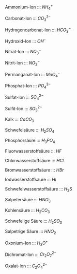 Ammonium-Ion ::: $NH_4^+$
<!--SR:!2025-12-11,327,351!2025-07-17,219,330-->

Carbonat-Ion ::: $CO_3^{2-}$
<!--SR:!2025-11-12,137,331!2024-12-24,38,300-->

Hydrogencarbonat-Ion ::: $HCO_3^-$
<!--SR:!2025-12-04,313,351!2025-08-28,236,330-->

Hydroxid-Ion ::: $OH^-$
<!--SR:!2025-10-04,273,351!2025-12-08,324,340-->

Nitrat-Ion ::: $NO_3^-$
<!--SR:!2025-11-09,292,351!2026-12-03,587,340-->

Nitrit-Ion ::: $NO_2^-$
<!--SR:!2025-12-07,320,340!2025-09-02,241,331-->

Permanganat-Ion ::: $MnO_4^-$
<!--SR:!2025-08-07,102,300!2026-11-13,514,351-->

Phosphat-Ion ::: $PO_4^{3-}$
<!--SR:!2025-11-08,291,340!2026-01-17,298,339-->

Sulfat-Ion ::: $SO_4^{2-}$
<!--SR:!2025-12-17,318,340!2025-10-05,274,351-->

Sulfit-Ion ::: $SO_3^{2-}$
<!--SR:!2025-09-10,249,330!2025-12-03,312,351-->

Kalk ::: $CaCO_3$
<!--SR:!2025-10-28,280,349!2026-04-29,305,340-->

Schwefelsäure ::: $H_2SO_4$
<!--SR:!2026-05-29,444,351!2027-04-08,646,330-->

Phosphorsäure ::: $H_3PO_4$
<!--SR:!2026-01-26,359,378!2026-03-22,388,378-->

Fluorwasserstoffsäure ::: $HF$
<!--SR:!2025-09-30,252,340!2026-05-03,309,351-->

Chlorwasserstoffsäure ::: $HCl$
<!--SR:!2025-10-06,275,351!2025-12-07,295,340-->

Bromwasserstoffsäure ::: $HBr$
<!--SR:!2025-11-10,293,340!2026-04-16,292,351-->

Iodwasserstoffsäure ::: $HI$
<!--SR:!2025-11-20,303,351!2027-10-09,820,350-->

Schwefelwasserstoffsäure ::: $H_2S$
<!--SR:!2026-01-15,359,359!2025-09-22,95,300-->

Salpetersäure ::: $HNO_3$
<!--SR:!2025-08-26,59,300!2025-01-07,66,331-->

Kohlensäure ::: $H_2CO_3$
<!--SR:!2026-01-05,349,340!2026-09-13,451,331-->

Schwefelige Säure ::: $H_2SO_3$
<!--SR:!2025-09-29,93,291!2025-01-02,61,320-->

Salpetrige Säure ::: $HNO_2$
<!--SR:!2025-07-25,17,220!2026-01-03,347,351-->

Oxonium-Ion ::: $H_3O^+$
<!--SR:!2025-12-16,329,351!2026-03-08,253,330-->

Dichromat-Ion ::: $Cr_2O_7^{2-}$
<!--SR:!2026-01-16,323,340!2026-01-20,364,359-->

Oxalat-Ion ::: $C_2O_4^{2-}$
<!--SR:!2025-07-13,79,300!2025-07-14,6,220-->
